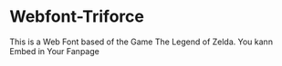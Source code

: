 # Webfont-Triforce

This is a Web Font based of the Game The Legend of Zelda.
You kann Embed in Your Fanpage
